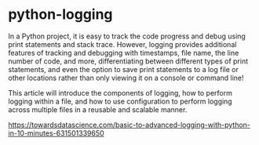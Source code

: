 # python-logging

In a Python project, it is easy to track the code progress and debug using print statements and stack trace. However, logging provides additional features of tracking and debugging with timestamps, file name, the line number of code, and more, differentiating between different types of print statements, and even the option to save print statements to a log file or other locations rather than only viewing it on a console or command line!

This article will introduce the components of logging, how to perform logging within a file, and how to use configuration to perform logging across multiple files in a reusable and scalable manner.

https://towardsdatascience.com/basic-to-advanced-logging-with-python-in-10-minutes-631501339650